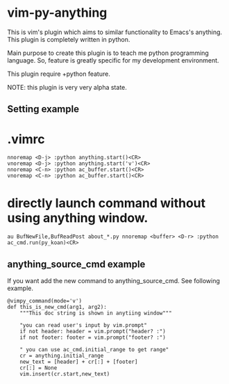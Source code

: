 vim-py-anything
=======================
This is vim's plugin which aims to similar functionality to Emacs's anything.
This plugin is completely written in python.

Main purpose to create this plugin is to teach me python programming language.
So, feature is greatly specific for my development environment.

This plugin require +python feature.

NOTE: this plugin is very very alpha state.

Setting example
----------------------------------
# .vimrc
    nnoremap <D-j> :python anything.start()<CR>
    vnoremap <D-j> :python anything.start('v')<CR>
    nnoremap <C-n> :python ac_buffer.start()<CR>
    vnoremap <C-n> :python ac_buffer.start()<CR>

# directly launch command without using anything window.
    au BufNewFile,BufReadPost about_*.py nnoremap <buffer> <D-r> :python ac_cmd.run(py_koan)<CR>

anything_source_cmd example
----------------------------------
If you want add the new command to anything_source_cmd.
See following example.

    @vimpy_command(mode='v')
    def this_is_new_cmd(arg1, arg2):
        """This doc string is shown in anytiing window"""

        "you can read user's input by vim.prompt"
        if not header: header = vim.prompt("header? :")
        if not footer: footer = vim.prompt("footer? :")

        " you can use ac_cmd.initial_range to get range"
        cr = anything.initial_range
        new_text = [header] + cr[:] + [footer]
        cr[:] = None
        vim.insert(cr.start,new_text)

